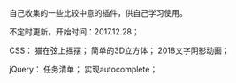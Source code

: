 自己收集的一些比较中意的插件，供自己学习使用。

不定时更新，开始时间：2017.12.28；

CSS：
猫在弦上摇摆；
简单的3D立方体；
2018文字阴影动画；

jQuery：
任务清单；
实现autocomplete；